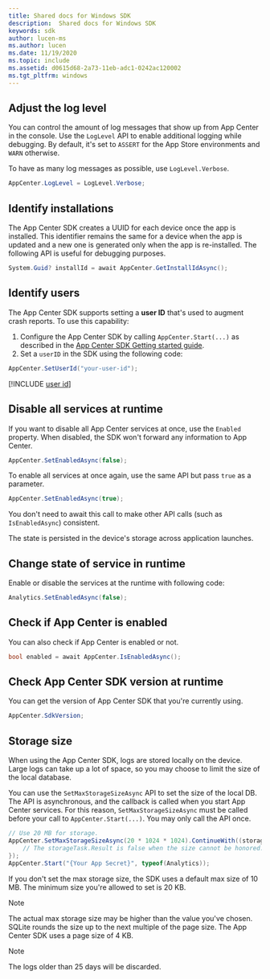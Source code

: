 ```yaml
---
title: Shared docs for Windows SDK
description:  Shared docs for Windows SDK
keywords: sdk
author: lucen-ms
ms.author: lucen
ms.date: 11/19/2020
ms.topic: include
ms.assetid: d0615d68-2a73-11eb-adc1-0242ac120002
ms.tgt_pltfrm: windows
---
```


## Adjust the log level

You can control the amount of log messages that show up from App Center in the console. Use the `LogLevel` API to enable additional logging while debugging. By default, it's set to `ASSERT` for the App Store environments and `WARN` otherwise.

To have as many log messages as possible, use `LogLevel.Verbose`.

```csharp
AppCenter.LogLevel = LogLevel.Verbose;
```

## Identify installations

The App Center SDK creates a UUID for each device once the app is installed. This identifier remains the same for a device when the app is updated and a new one is generated only when the app is re-installed. The following API is useful for debugging purposes.

```csharp
System.Guid? installId = await AppCenter.GetInstallIdAsync();
```

## Identify users

The App Center SDK supports setting a **user ID** that's used to augment crash reports. To use this capability:

1. Configure the App Center SDK by calling `AppCenter.Start(...)` as described in the [App Center SDK Getting started guide](~/sdk/getting-started/xamarin.md).
2. Set a `userID` in the SDK using the following code:

```csharp
AppCenter.SetUserId("your-user-id");
```

[!INCLUDE [user id](user-id.md)]

## Disable all services at runtime

If you want to disable all App Center services at once, use the `Enabled` property. When disabled, the SDK won't forward any information to App Center.

```csharp
AppCenter.SetEnabledAsync(false);
```

To enable all services at once again, use the same API but pass `true` as a parameter.

```csharp
AppCenter.SetEnabledAsync(true);
```

You don't need to await this call to make other API calls (such as `IsEnabledAsync`) consistent.

The state is persisted in the device's storage across application launches.

## Change state of service in runtime

Enable or disable the services at the runtime with following code:

```csharp
Analytics.SetEnabledAsync(false);
```

## Check if App Center is enabled

You can also check if App Center is enabled or not.

```csharp
bool enabled = await AppCenter.IsEnabledAsync();
```

## Check App Center SDK version at runtime

You can get the version of App Center SDK that you're currently using.

```csharp
AppCenter.SdkVersion;
```

## Storage size

When using the App Center SDK, logs are stored locally on the device. Large logs can take up a lot of space, so you may choose to limit the size of the local database.

You can use the `SetMaxStorageSizeAsync` API to set the size of the local DB. The API is asynchronous, and the callback is called when you start App Center services. For this reason, `SetMaxStorageSizeAsync` must be called before your call to `AppCenter.Start(...)`. You may only call the API once.

```csharp
// Use 20 MB for storage.
AppCenter.SetMaxStorageSizeAsync(20 * 1024 * 1024).ContinueWith((storageTask) => {
    // The storageTask.Result is false when the size cannot be honored.
});
AppCenter.Start("{Your App Secret}", typeof(Analytics));
```

If you don't set the max storage size, the SDK uses a default max size of 10 MB. The minimum size you're allowed to set is 20 KB.

> [!NOTE]
> The actual max storage size may be higher than the value you've chosen. SQLite rounds the size up to the next multiple of the page size. The App Center SDK uses a page size of 4 KB.

> [!NOTE]
> The logs older than 25 days will be discarded.

